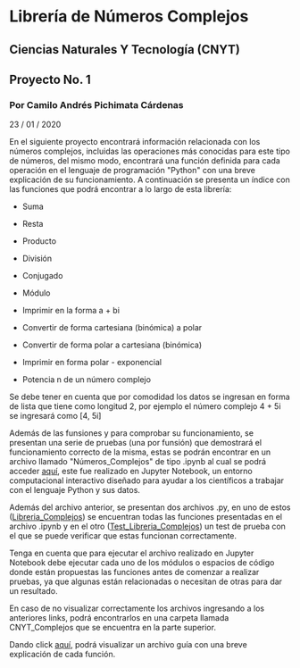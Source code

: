 # Librería de Números Complejos
## Ciencias Naturales Y Tecnología (CNYT)
## Proyecto No. 1 
### Por Camilo Andrés Pichimata Cárdenas
23 / 01 / 2020

En el siguiente proyecto encontrará información relacionada con los números complejos, incluidas las operaciones más conocidas para este tipo de números, del mismo modo, encontrará una función definida para cada operación en el lenguaje de programación "Python" con una breve explicación de su funcionamiento. A continuación se presenta un índice con las funciones que podrá encontrar a lo largo de esta librería:

+ Suma

+ Resta

+ Producto

+ División

+ Conjugado

+ Módulo

+ Imprimir en la forma a + bi 

+ Convertir de forma cartesiana (binómica) a polar

+ Convertir de forma polar a cartesiana (binómica)

+ Imprimir en forma polar - exponencial

+ Potencia n de un número complejo

Se debe tener en cuenta que por comodidad los datos se ingresan en forma de lista que tiene como longitud 2, por ejemplo el número complejo 4 + 5i se ingresará como [4, 5i] 

Además de las funsiones y para comprobar su funcionamiento, se presentan una serie de pruebas (una por funsión) que demostrará el funcionamiento correcto de la misma, estas se podrán encontrar en un archivo llamado "Números_Complejos" de tipo .ipynb al cual se podrá acceder [aquí](https://github.com/CamiloPichimata/Libreria-Numeros-Complejos/blob/master/CNYT_Complejos/Archivos_ipynb/N%C3%BAmeros_Complejos.ipynb), este fue realizado en Jupyter Notebook, un entorno computacional interactivo diseñado para ayudar a los científicos a trabajar con el lenguaje Python y sus datos.

Además del archivo anterior, se presentan dos archivos .py, en uno de estos ([Libreria_Complejos](https://github.com/CamiloPichimata/Libreria-Numeros-Complejos/blob/master/CNYT_Complejos/Archivos_py/Libreria_Complejos.py)) se encuentran todas las funciones presentadas en el archivo .ipynb y en el otro ([Test_Libreria_Complejos](https://github.com/CamiloPichimata/Libreria-Numeros-Complejos/blob/master/CNYT_Complejos/Archivos_py/Test_Libreria_Complejos.py)) un test de prueba con el que se puede verificar que estas funcionan correctamente.

Tenga en cuenta que para ejecutar el archivo realizado en Jupyter Notebook debe ejecutar cada uno de los módulos o espacios de código donde están propuestas las funciones antes de comenzar a realizar pruebas, ya que algunas están relacionadas o necesitan de otras para dar un resultado.

En caso de no visualizar correctamente los archivos ingresando a los anteriores links, podrá encontrarlos en una carpeta llamada CNYT_Complejos que se encuentra en la parte superior.

Dando click [aquí](http://htmlpreview.github.io/?https://github.com/CamiloPichimata/Libreria-Numeros-Complejos/blob/master/CNYT_Complejos/Archivos_html/Libreria_Complejos.html), podrá visualizar un archivo guía con una breve explicación de cada función.
